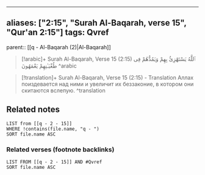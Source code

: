 
---
aliases: ["2:15", "Surah Al-Baqarah, verse 15", "Qur'an 2:15"]
tags: Qvref
---

parent:: [[q - Al-Baqarah (2)|Al-Baqarah]]

> [!arabic]+ Surah Al-Baqarah, Verse 15 (2:15)
> <span class="quran-arabic">ٱللَّهُ يَسْتَهْزِئُ بِهِمْ وَيَمُدُّهُمْ فِى طُغْيَـٰنِهِمْ يَعْمَهُونَ</span>
^arabic

> [!translation]+ Surah Al-Baqarah, Verse 15 (2:15) - Translation
> Аллах поиздевается над ними и увеличит их беззаконие, в котором они скитаются вслепую.
^translation



## Related notes
```dataview
LIST from [[q - 2 - 15]]
WHERE !contains(file.name, "q - ")
SORT file.name ASC
```

### Related verses (footnote backlinks)
```dataview
LIST FROM [[q - 2 - 15]] AND #Qvref
SORT file.name ASC
```

